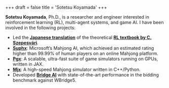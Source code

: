 +++
draft = false
title = 'Sotetsu Koyamada'
+++

**Sotetsu Koyamada**, Ph.D., is a researcher and engineer interested in reinforcement learning (RL), multi-agent systems, and game AI. 
I have been involved in the following projects:
<!--- He obtained his Ph.D. from Kyoto University in Nov. 2024. --->

* Led the [**Japanese translation**](https://www.kyoritsu-pub.co.jp/book/b10003874.html) of the theoretical [**RL textbook by C. Szepesvári**](https://sites.ualberta.ca/~szepesva/rlbook.html).
* [**Suphx**](https://www.microsoft.com/en-us/research/project/suphx-mastering-mahjong-with-deep-reinforcement-learning/): Microsoft’s Mahjong AI, which achieved an estimated rating higher than 99.99% of human players on an online Mahjong platform.
* [**Pgx**](https://github.com/sotetsuk/pgx): A scalable, ultra-fast suite of game simulators running on GPUs, written in JAX.
* [**Mjx**](https://github.com/mjx-project/mjx): A high-speed Mahjong simulator written in C++/Python.
* Developed [**Bridge AI**](https://doi.org/10.1109/CoG60054.2024.10645547) with state-of-the-art performance in the bidding benchmark against WBridge5.

<!---
![suphx](https://www.microsoft.com/en-us/research/uploads/prod/2020/11/Suphx-Logo-square.png#small)
--->

<!---

![pgx](https://raw.githubusercontent.com/sotetsuk/pgx/main/docs/assets/logo.svg#small)
--->


